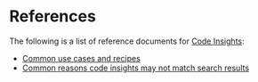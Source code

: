 # References

The following is a list of reference documents for [Code Insights](../index.md):

- [Common use cases and recipes](common_use_cases.md)
- [Common reasons code insights may not match search results](common_reasons_code_insights_may_not_match_search_results.md)
